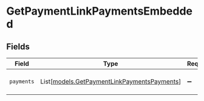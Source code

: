 # GetPaymentLinkPaymentsEmbedded


## Fields

| Field                                                                                      | Type                                                                                       | Required                                                                                   | Description                                                                                |
| ------------------------------------------------------------------------------------------ | ------------------------------------------------------------------------------------------ | ------------------------------------------------------------------------------------------ | ------------------------------------------------------------------------------------------ |
| `payments`                                                                                 | List[[models.GetPaymentLinkPaymentsPayments](../models/getpaymentlinkpaymentspayments.md)] | :heavy_minus_sign:                                                                         | An array of payment objects.                                                               |